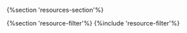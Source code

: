     
  {%section 'resources-section'%} 
 
  <div class="row custom-filter"> 
   {%section 'resource-filter'%}
   {%include 'resource-filter'%}
  </div>

 


 <script>
   $(function() { 
    var  activeCategory =  $('.active-filter[data-group="category"]').data('handle');
    var  activeCountry  =  $('.country-list option:selected').data('handle');
   $(document).on('change', '.country-list', function(e){
     e.preventDefault();
     el = $('option:selected');
     activeCountry = el.data('handle');
     filter_data();
   });
     
     $(document).on('click', '.clear-country', function(e){
     e.preventDefault();
     activeCountry = '';
     filter_data();
   });
       
     
   $(document).on('click', '.cat-option', function(e){
     e.preventDefault();
     el = $(this);
     activeCategory = el.data('handle');
     filter_data(); 
   });
     
       $(document).on('click', '.clear-category', function(e){
     e.preventDefault();
     el = $(this);
     activeCategory = '';
     filter_data(); 
   });
   		
   function filter_data(){
    
      var base_url = window.location.origin+'/blogs/resources/';
      var slug = '';
     if(activeCategory || activeCountry){
        slug += 'tagged/';
     }  
     
     if(activeCategory){
       slug += activeCategory;   
     }
     
     if(activeCategory && activeCountry){
        slug += '+';
     } 
     
     if(activeCountry){
       slug += activeCountry;   
     }
     var get_url = base_url+slug;
      $('.resource-right').html('<div class="_jsLoaderDiv"><img class="_jsLoader" src="https://cdn.shopify.com/s/files/1/2358/5863/t/5/assets/loading.gif" ></div>');
      $.get(get_url, function(data){
	    $content =  $(data).find('.custom-filter').html();
        $('.custom-filter').html($content);
        history.pushState('', '', get_url);
        
      });
   }  
   });
   </script>


<script>

window.onscroll = function (e) {  
 var h1 = $(window).scrollTop() + $(window).height() +300 ;
  var h2 = $(document).height();
//   console.log(h1);
//   console.log(h2);
  
  if(h1 >= h2) {
//       $(".custom-sidebar").addClass("sticky-fix-bottom");
  }else{
//     $(".custom-sidebar").removeClass("sticky-fix-bottom");
  }
  
// called when the window is scrolled.  
  var scroll = $(window).scrollTop();
  if(scroll >= 420){
   $(".custom-sidebar1").addClass("sticky-fix");     
  }else{
    $(".custom-sidebar1").removeClass("sticky-fix"); 
  }
  
  if(h1 >= h2) {
//       $(".custom-sidebar").addClass("sticky-fix-bottom");
  }else{
    $(".custom-sidebar1").css("top", scroll+"px");
//     $(".custom-sidebar").removeClass("sticky-fix-bottom");
  }
//   $(".custom-sidebar").css("top", scroll+"px");
  
 
} 
 

   </script>
